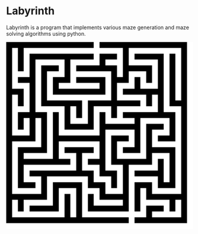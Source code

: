 # Labyrinth

Labyrinth is a program that implements various maze generation and maze solving algorithms using python.

![Logo](mazes/logo.svg)
